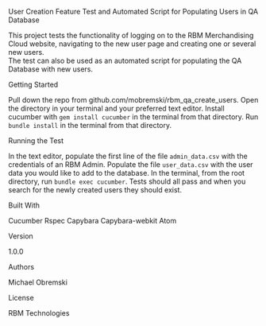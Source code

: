 User Creation Feature Test and Automated Script for Populating Users in QA Database

  This project tests the functionality of logging on to the RBM Merchandising Cloud
  website, navigating to the new user page and creating one or several new users.  
  The test can also be used as an automated script for populating the QA Database
  with new users.

Getting Started

  Pull down the repo from github.com/mobremski/rbm_qa_create_users.
  Open the directory in your terminal and your preferred text editor.
  Install cucumber with `gem install cucumber` in the terminal from that directory.
  Run `bundle install` in the terminal from that directory.

Running the Test

  In the text editor, populate the first line of the file `admin_data.csv` with the credentials of an RBM Admin.
  Populate the file `user_data.csv` with the user data you would like to add
    to the database.
  In the terminal, from the root directory, run `bundle exec cucumber`.
  Tests should all pass and when you search for the newly created users they
    should exist.

Built With

  Cucumber
  Rspec
  Capybara
  Capybara-webkit
  Atom

Version

  1.0.0

Authors

  Michael Obremski

License

  RBM Technologies
